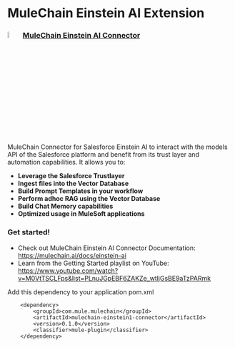 # MuleChain Einstein AI Extension

### <img src="icon/icon.svg" width="6%" alt="banner"> [MuleChain Einstein AI Connector](/mulechain-einsteinai/mulechain-einsteinai-getting-started.md)

MuleChain Connector for Salesforce Einstein AI to interact with the models API of the Salesforce platform and benefit from its trust layer and automation capabilities. It allows you to:
- **Leverage the Salesforce Trustlayer**
- **Ingest files into the Vector Database**
- **Build Prompt Templates in your workflow**
- **Perform adhoc RAG using the Vector Database**
- **Build Chat Memory capabilities**
- **Optimized usage in MuleSoft applications**

### Get started!
- Check out MuleChain Einstein AI Connector Documentation: https://mulechain.ai/docs/einstein-ai
- Learn from the Getting Started playlist on YouTube: https://www.youtube.com/watch?v=M0VtTSCLFps&list=PLnuJGpEBF6ZAKZe_wtljGsBE9aTzPARmk

Add this dependency to your application pom.xml

```
	<dependency>
		<groupId>com.mule.mulechain</groupId>
		<artifactId>mulechain-einstein1-connector</artifactId>
		<version>0.1.0</version>
		<classifier>mule-plugin</classifier>		
	</dependency>
```

